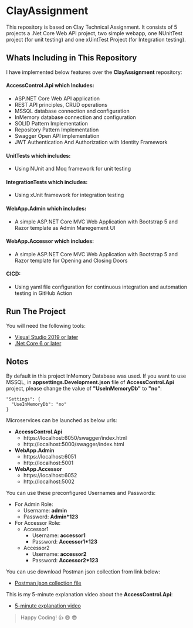 # ClayAssignment
This repository is based on Clay Technical Assignment. It consists of 5 projects a .Net Core Web API project, two simple webapp, one NUnitTest project (for unit testing) and one xUintTest Project (for Integration testing).

## Whats Including in This Repository
I have implemented below features over the **ClayAssignment** repository:

#### AccessControl.Api which Includes: 
* ASP.NET Core Web API application 
* REST API principles, CRUD operations
* MSSQL database connection and configuration
* InMemory database connection and configuration
* SOLID Pattern Implementation
* Repository Pattern Implementation
* Swagger Open API implementation
* JWT Authentication And Authorization with Identity Framework 

#### UnitTests which includes: 
* Using NUnit and Moq framework for unit testing

#### IntegrationTests which includes: 
* Using xUnit framework for integration testing

#### WebApp.Admin which includes: 
* A simple ASP.NET Core MVC Web Application with Bootstrap 5 and Razor template as Admin Manegement UI

#### WebApp.Accessor which includes: 
* A simple ASP.NET Core MVC Web Application with Bootstrap 5 and Razor template for Opening and Closing Doors

#### CICD: 
* Using yaml file configuration for continuous integration and automation testing in GitHub Action

## Run The Project
You will need the following tools:

* [Visual Studio 2019 or later](https://visualstudio.microsoft.com/downloads/)
* [.Net Core 6 or later](https://dotnet.microsoft.com/en-us/download/dotnet/6.0)

## Notes

By default in this project InMemory Database was used. If you want to use MSSQL, in **appsettings.Development.json** file of **AccessControl.Api** project, please change the value of **"UseInMemoryDb"** to **"no"**:
```
"Settings": {
  "UseInMemoryDb": "no"
}
```

Microservices can be launched as below urls:
* **AccessControl.Api**
    - https://localhost:6050/swagger/index.html
    - http://localhost:5000/swagger/index.html
* **WebApp.Admin**
    - https://localhost:6051
    - http://localhost:5001
* **WebApp.Accessor**
    - https://localhost:6052
    - http://localhost:5002

You can use these preconfigured Usernames and Passwords:
* For Admin Role:
    - Username: **admin**
    - Password: **Admin*123**
* For Accessor Role:
    - Accessor1
      - Username: **accessor1**
      - Password: **Accessor1*123**
    - Accessor2
      - Username: **accessor2**
      - Password: **Accessor2*123**
 
 You can use download Postman json collection from link below:
 * [Postman json collection file](https://drive.google.com/file/d/1AY2fTYEbdPEX2QE0ztYOjeIw-tYBsK2o/view?usp=sharing)
 
 This is my 5-minute explanation video about the **AccessControl.Api**:
 * [5-minute explanation video](https://localhost:6051)

> Happy Coding! :thumbsup: :smile: :sunglasses:
